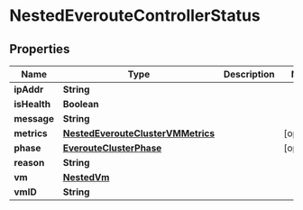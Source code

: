 

# NestedEverouteControllerStatus


## Properties

Name | Type | Description | Notes
------------ | ------------- | ------------- | -------------
**ipAddr** | **String** |  | 
**isHealth** | **Boolean** |  | 
**message** | **String** |  | 
**metrics** | [**NestedEverouteClusterVMMetrics**](NestedEverouteClusterVMMetrics.md) |  |  [optional]
**phase** | [**EverouteClusterPhase**](EverouteClusterPhase.md) |  |  [optional]
**reason** | **String** |  | 
**vm** | [**NestedVm**](NestedVm.md) |  | 
**vmID** | **String** |  | 




